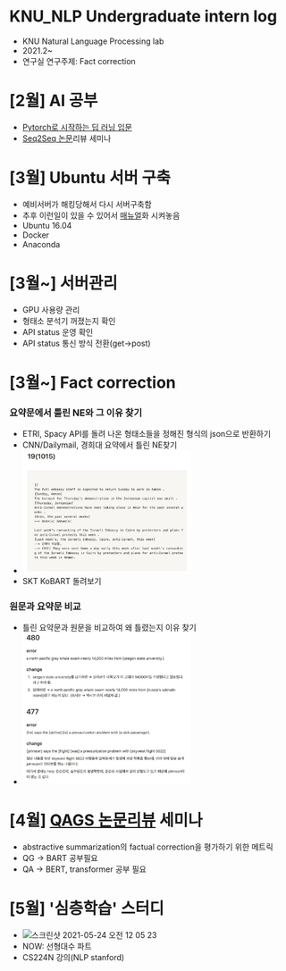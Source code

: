 # KNU_NLP Undergraduate intern log
- KNU Natural Language Processing lab 
- 2021.2~
- 연구실 연구주제: Fact correction

# [2월] AI 공부
- [Pytorch로 시작하는 딥 러닝 입문](https://wikidocs.net/book/2788)
- [Seq2Seq 논문](seq2seq.pdf)리뷰 세미나

# [3월] Ubuntu 서버 구축

- 예비서버가 해킹당해서 다시 서버구축함
- 추후 이런일이 있을 수 있어서 [매뉴얼](https://www.notion.so/Ubuntu-16-04-server-0a8543df4cb141f986e7b09d181188f2)화 시켜놓음
- Ubuntu 16.04
- Docker
- Anaconda

# [3월~] 서버관리
- GPU 사용량 관리
- 형태소 분석기 꺼졌는지 확인
- API status 운영 확인
- API status 통신 방식 전환(get->post)

# [3월~] Fact correction
### 요약문에서 틀린 NE와 그 이유 찾기
- ETRI, Spacy API를 돌려 나온 형태소들을 정해진 형식의 json으로 반환하기
- CNN/Dailymail, 경희대 요약에서 틀린 NE찾기
- <img width="300" src = "NE.png">
- SKT KoBART 돌려보기

### 원문과 요약문 비교
- 틀린 요약문과 원문을 비교하여 왜 틀렸는지 이유 찾기
- <img width="300" src = "요약원문.png">

# [4월] [QAGS 논문리뷰](https://www.notion.so/Asking-and-Answering-Questions-to-Evaluate-the-Factual-Consistency-of-Summaries-9396ef72bfdb42c5a7303ac961923eda) 세미나
- abstractive summarization의 factual correction을 평가하기 위한 메트릭
- QG -> BART 공부필요
- QA -> BERT, transformer 공부 필요

# [5월] '심층학습' 스터디
- <img width="198" alt="스크린샷 2021-05-24 오전 12 05 23" src="https://user-images.githubusercontent.com/70755576/119265957-ca5e7f80-bc23-11eb-9998-c0026b5c6d1e.png">
- NOW: 선형대수 파트
- CS224N 강의(NLP stanford)
